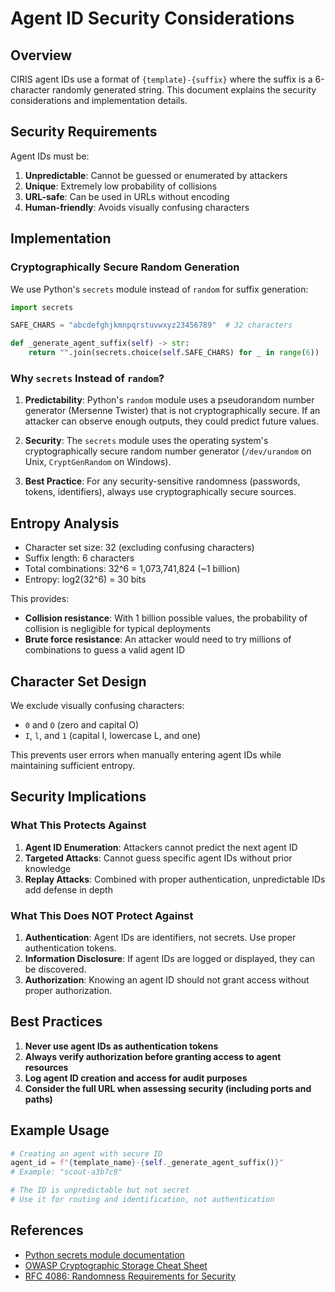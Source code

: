 # Agent ID Security Considerations

## Overview

CIRIS agent IDs use a format of `{template}-{suffix}` where the suffix is a 6-character randomly generated string. This document explains the security considerations and implementation details.

## Security Requirements

Agent IDs must be:
1. **Unpredictable**: Cannot be guessed or enumerated by attackers
2. **Unique**: Extremely low probability of collisions
3. **URL-safe**: Can be used in URLs without encoding
4. **Human-friendly**: Avoids visually confusing characters

## Implementation

### Cryptographically Secure Random Generation

We use Python's `secrets` module instead of `random` for suffix generation:

```python
import secrets

SAFE_CHARS = "abcdefghjkmnpqrstuvwxyz23456789"  # 32 characters

def _generate_agent_suffix(self) -> str:
    return "".join(secrets.choice(self.SAFE_CHARS) for _ in range(6))
```

### Why `secrets` Instead of `random`?

1. **Predictability**: Python's `random` module uses a pseudorandom number generator (Mersenne Twister) that is not cryptographically secure. If an attacker can observe enough outputs, they could predict future values.

2. **Security**: The `secrets` module uses the operating system's cryptographically secure random number generator (`/dev/urandom` on Unix, `CryptGenRandom` on Windows).

3. **Best Practice**: For any security-sensitive randomness (passwords, tokens, identifiers), always use cryptographically secure sources.

## Entropy Analysis

- Character set size: 32 (excluding confusing characters)
- Suffix length: 6 characters
- Total combinations: 32^6 = 1,073,741,824 (~1 billion)
- Entropy: log2(32^6) = 30 bits

This provides:
- **Collision resistance**: With 1 billion possible values, the probability of collision is negligible for typical deployments
- **Brute force resistance**: An attacker would need to try millions of combinations to guess a valid agent ID

## Character Set Design

We exclude visually confusing characters:
- `0` and `O` (zero and capital O)
- `I`, `l`, and `1` (capital I, lowercase L, and one)

This prevents user errors when manually entering agent IDs while maintaining sufficient entropy.

## Security Implications

### What This Protects Against

1. **Agent ID Enumeration**: Attackers cannot predict the next agent ID
2. **Targeted Attacks**: Cannot guess specific agent IDs without prior knowledge
3. **Replay Attacks**: Combined with proper authentication, unpredictable IDs add defense in depth

### What This Does NOT Protect Against

1. **Authentication**: Agent IDs are identifiers, not secrets. Use proper authentication tokens.
2. **Information Disclosure**: If agent IDs are logged or displayed, they can be discovered.
3. **Authorization**: Knowing an agent ID should not grant access without proper authorization.

## Best Practices

1. **Never use agent IDs as authentication tokens**
2. **Always verify authorization before granting access to agent resources**
3. **Log agent ID creation and access for audit purposes**
4. **Consider the full URL when assessing security (including ports and paths)**

## Example Usage

```python
# Creating an agent with secure ID
agent_id = f"{template_name}-{self._generate_agent_suffix()}"
# Example: "scout-a3b7c9"

# The ID is unpredictable but not secret
# Use it for routing and identification, not authentication
```

## References

- [Python secrets module documentation](https://docs.python.org/3/library/secrets.html)
- [OWASP Cryptographic Storage Cheat Sheet](https://cheatsheetseries.owasp.org/cheatsheets/Cryptographic_Storage_Cheat_Sheet.html)
- [RFC 4086: Randomness Requirements for Security](https://www.rfc-editor.org/rfc/rfc4086.html)